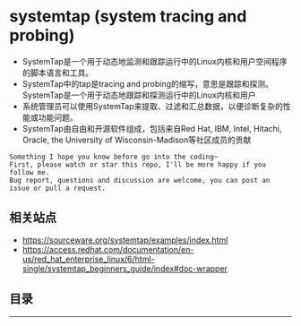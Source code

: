# systemtap (system tracing and probing)

* SystemTap是一个用于动态地监测和跟踪运行中的Linux内核和用户空间程序的脚本语言和工具。
* SystemTap中的tap是tracing and probing的缩写，意思是跟踪和探测。SystemTap是一个用于动态地跟踪和探测运行中的Linux内核和用户
* 系统管理员可以使用SystemTap来提取、过滤和汇总数据，以便诊断复杂的性能或功能问题。
* SystemTap由自由和开源软件组成，包括来自Red Hat, IBM, Intel, Hitachi, Oracle, the University of Wisconsin-Madison等社区成员的贡献


```
Something I hope you know before go into the coding~
First, please watch or star this repo, I'll be more happy if you follow me.
Bug report, questions and discussion are welcome, you can post an issue or pull a request.
```

## 相关站点

* <https://sourceware.org/systemtap/examples/index.html>
* <https://access.redhat.com/documentation/en-us/red_hat_enterprise_linux/6/html-single/systemtap_beginners_guide/index#doc-wrapper>


## 目录


---
